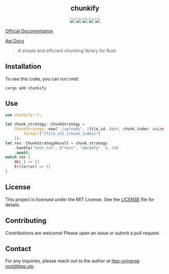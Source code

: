 <center>

## chunkify

[![](https://img.shields.io/crates/v/chunkify.svg)](https://crates.io/crates/chunkify)
[![](https://img.shields.io/crates/d/chunkify.svg)](https://img.shields.io/crates/d/chunkify.svg)
[![](https://docs.rs/chunkify/badge.svg)](https://docs.rs/chunkify)
[![](https://github.com/ltpp-universe/chunkify/workflows/Rust/badge.svg)](https://github.com/ltpp-universe/chunkify/actions?query=workflow:Rust)
[![](https://img.shields.io/crates/l/chunkify.svg)](./LICENSE)

</center>

[Official Documentation](https://docs.ltpp.vip/chunkify/)

[Api Docs](https://docs.rs/chunkify/latest/chunkify/)

> A simple and efficient chunking library for Rust.

## Installation

To use this crate, you can run cmd:

```shell
cargo add chunkify
```

## Use

```rust
use chunkify::*;

let chunk_strategy: ChunkStrategy =
    ChunkStrategy::new("./uploads", |file_id: &str, chunk_index: usize| {
        format!("{file_id}.{chunk_index}")
    });
let res: ChunkStrategyResult = chunk_strategy
    .handle("test.txt", b"test", "abcdefg", 0, 10)
    .await;
match res {
    Ok(_) => {}
    Err(error) => {}
}
```

## License

This project is licensed under the MIT License. See the [LICENSE](LICENSE) file for details.

## Contributing

Contributions are welcome! Please open an issue or submit a pull request.

## Contact

For any inquiries, please reach out to the author at [ltpp-universe <root@ltpp.vip>](mailto:root@ltpp.vip).
